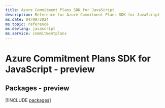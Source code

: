 ```yaml
---
title: Azure Commitment Plans SDK for JavaScript
description: Reference for Azure Commitment Plans SDK for JavaScript
ms.date: 04/09/2024
ms.topic: reference
ms.devlang: javascript
ms.service: commitmentplans
---
```

# Azure Commitment Plans SDK for JavaScript - preview
## Packages - preview
[!INCLUDE [packages](commitment-plans-index.md)]